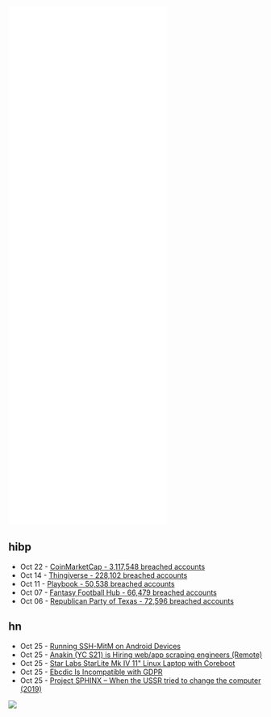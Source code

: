 ![Metrics](https://raw.githubusercontent.com/phixion/phixion/master/metrics.svg)

## hibp

<!--
for https://github.com/phixion/phixion/blob/main/.github/workflows/feeds.yml
-->
<!--START_SECTION:haveibeenpwnd-->
- Oct 22 - [CoinMarketCap - 3,117,548 breached accounts](https://haveibeenpwned.com/PwnedWebsites#CoinMarketCap)
- Oct 14 - [Thingiverse - 228,102 breached accounts](https://haveibeenpwned.com/PwnedWebsites#Thingiverse)
- Oct 11 - [Playbook - 50,538 breached accounts](https://haveibeenpwned.com/PwnedWebsites#Playbook)
- Oct 07 - [Fantasy Football Hub - 66,479 breached accounts](https://haveibeenpwned.com/PwnedWebsites#FantasyFootballHub)
- Oct 06 - [Republican Party of Texas - 72,596 breached accounts](https://haveibeenpwned.com/PwnedWebsites#RepublicanPartyOfTexas)
<!--END_SECTION:haveibeenpwnd-->

## hn

<!--
for https://github.com/phixion/phixion/blob/main/.github/workflows/feeds.yml
-->
<!--START_SECTION:hn-->
- Oct 25 - [Running SSH-MitM on Android Devices](https://github.com/ssh-mitm/ssh-mitm/discussions/83)
- Oct 25 - [Anakin (YC S21) is Hiring web/app scraping engineers (Remote)](https://www.ycombinator.com/companies/anakin/jobs/9GpOWPi-senior-software-engineer)
- Oct 25 - [Star Labs StarLite Mk IV 11" Linux Laptop with Coreboot](https://starlabs.systems/pages/starlite)
- Oct 25 - [Ebcdic Is Incompatible with GDPR](https://shkspr.mobi/blog/2021/10/ebcdic-is-incompatible-with-gdpr/)
- Oct 25 - [Project SPHINX – When the USSR tried to change the computer (2019)](https://www.inexhibit.com/case-studies/project-sphinx-when-the-ussr-tried-to-change-the-computer/)
<!--END_SECTION:hn-->

<!--
for https://yhype.me
-->
![](https://hit.yhype.me/github/profile?user_id=13013670)
